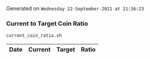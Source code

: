 Generated on `Wednesday 22-September-2021 at 21:36:23`

### Current to Target Coin Ratio
`current_coin_ratio.sh`

Date|Current|Target|Ratio
---|---|---|---
